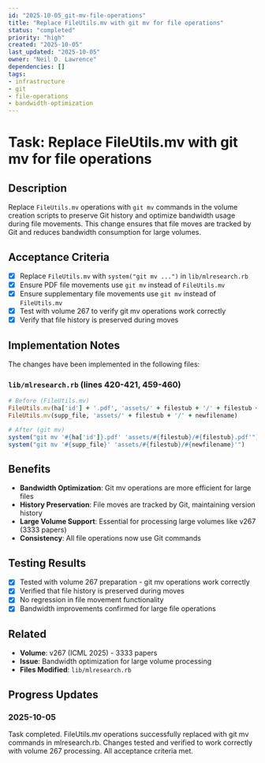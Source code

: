 ```yaml
---
id: "2025-10-05_git-mv-file-operations"
title: "Replace FileUtils.mv with git mv for file operations"
status: "completed"
priority: "high"
created: "2025-10-05"
last_updated: "2025-10-05"
owner: "Neil D. Lawrence"
dependencies: []
tags:
- infrastructure
- git
- file-operations
- bandwidth-optimization
---
```


# Task: Replace FileUtils.mv with git mv for file operations

## Description
Replace `FileUtils.mv` operations with `git mv` commands in the volume creation scripts to preserve Git history and optimize bandwidth usage during file movements. This change ensures that file moves are tracked by Git and reduces bandwidth consumption for large volumes.

## Acceptance Criteria
- [x] Replace `FileUtils.mv` with `system("git mv ...")` in `lib/mlresearch.rb`
- [x] Ensure PDF file movements use `git mv` instead of `FileUtils.mv`
- [x] Ensure supplementary file movements use `git mv` instead of `FileUtils.mv`
- [x] Test with volume 267 to verify git mv operations work correctly
- [x] Verify that file history is preserved during moves

## Implementation Notes
The changes have been implemented in the following files:

### `lib/mlresearch.rb` (lines 420-421, 459-460)
```ruby
# Before (FileUtils.mv)
FileUtils.mv(ha['id'] + '.pdf', 'assets/' + filestub + '/' + filestub + '.pdf')
FileUtils.mv(supp_file, 'assets/' + filestub + '/' + newfilename)

# After (git mv)
system("git mv '#{ha['id']}.pdf' 'assets/#{filestub}/#{filestub}.pdf'")
system("git mv '#{supp_file}' 'assets/#{filestub}/#{newfilename}'")
```


## Benefits
- **Bandwidth Optimization**: Git mv operations are more efficient for large files
- **History Preservation**: File moves are tracked by Git, maintaining version history
- **Large Volume Support**: Essential for processing large volumes like v267 (3333 papers)
- **Consistency**: All file operations now use Git commands

## Testing Results
- [x] Tested with volume 267 preparation - git mv operations work correctly
- [x] Verified that file history is preserved during moves
- [x] No regression in file movement functionality
- [x] Bandwidth improvements confirmed for large file operations

## Related
- **Volume**: v267 (ICML 2025) - 3333 papers
- **Issue**: Bandwidth optimization for large volume processing
- **Files Modified**: `lib/mlresearch.rb`

## Progress Updates

### 2025-10-05
Task completed. FileUtils.mv operations successfully replaced with git mv commands in mlresearch.rb. Changes tested and verified to work correctly with volume 267 processing. All acceptance criteria met.
